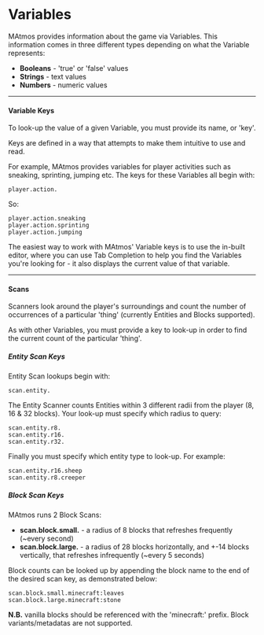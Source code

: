 # Variables
MAtmos provides information about the game via Variables. This information comes in three different types depending on what the Variable represents:
- **Booleans** - 'true' or 'false' values
- **Strings** - text values
- **Numbers** - numeric values

---
#### Variable Keys
To look-up the value of a given Variable, you must provide its name, or 'key'.

Keys are defined in a way that attempts to make them intuitive to use and read.

For example, MAtmos provides variables for player activities such as sneaking, sprinting, jumping etc. The keys for these Variables all begin with:

    player.action.

So:

    player.action.sneaking
    player.action.sprinting
    player.action.jumping

The easiest way to work with MAtmos' Variable keys is to use the in-built editor, where you can use Tab Completion to help you find the Variables you're looking for - it also displays the current value of that variable.

---
#### Scans
Scanners look around the player's surroundings and count the number of occurrences of a particular 'thing' (currently Entities and Blocks supported).

As with other Variables, you must provide a key to look-up in order to find the current count of the particular 'thing'.

##### Entity Scan Keys
Entity Scan lookups begin with:

    scan.entity.
The Entity Scanner counts Entities within 3 different radii from the player (8, 16 & 32 blocks). Your look-up must specify which radius to query:

    scan.entity.r8.
    scan.entity.r16.
    scan.entity.r32.

Finally you must specify which entity type to look-up. For example:

    scan.entity.r16.sheep
    scan.entity.r8.creeper

##### Block Scan Keys
MAtmos runs 2 Block Scans:
- **scan.block.small.** - a radius of 8 blocks that refreshes frequently (~every second)
- **scan.block.large.** - a radius of 28 blocks horizontally, and +-14 blocks vertically, that refreshes infrequently (~every 5 seconds)

Block counts can be looked up by appending the block name to the end of the desired scan key, as demonstrated below:

    scan.block.small.minecraft:leaves
    scan.block.large.minecraft:stone

**N.B.** vanilla blocks should be referenced with the 'minecraft:' prefix. Block variants/metadatas are not supported.
